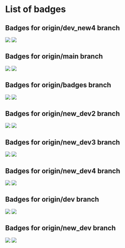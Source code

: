 # List of badges

## Badges for origin/dev_new4 branch

![]({ywata/branch-badges}/actions/workflows/{blank.yml}/badge.svg?branch={dev_new4})
![]({ywata/branch-badges}/actions/workflows/{echo.yml}/badge.svg?branch={dev_new4})
## Badges for origin/main branch

![]({ywata/branch-badges}/actions/workflows/{blank.yml}/badge.svg?branch={main})
![]({ywata/branch-badges}/actions/workflows/{echo.yml}/badge.svg?branch={main})
## Badges for origin/badges branch

![]({ywata/branch-badges}/actions/workflows/{blank.yml}/badge.svg?branch={badges})
![]({ywata/branch-badges}/actions/workflows/{echo.yml}/badge.svg?branch={badges})
## Badges for origin/new_dev2 branch

![]({ywata/branch-badges}/actions/workflows/{blank.yml}/badge.svg?branch={new_dev2})
![]({ywata/branch-badges}/actions/workflows/{echo.yml}/badge.svg?branch={new_dev2})
## Badges for origin/new_dev3 branch

![]({ywata/branch-badges}/actions/workflows/{blank.yml}/badge.svg?branch={new_dev3})
![]({ywata/branch-badges}/actions/workflows/{echo.yml}/badge.svg?branch={new_dev3})
## Badges for origin/new_dev4 branch

![]({ywata/branch-badges}/actions/workflows/{blank.yml}/badge.svg?branch={new_dev4})
![]({ywata/branch-badges}/actions/workflows/{echo.yml}/badge.svg?branch={new_dev4})
## Badges for origin/dev branch

![]({ywata/branch-badges}/actions/workflows/{blank.yml}/badge.svg?branch={dev})
![]({ywata/branch-badges}/actions/workflows/{echo.yml}/badge.svg?branch={dev})
## Badges for origin/new_dev branch

![]({ywata/branch-badges}/actions/workflows/{blank.yml}/badge.svg?branch={new_dev})
![]({ywata/branch-badges}/actions/workflows/{echo.yml}/badge.svg?branch={new_dev})

